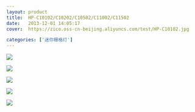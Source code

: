 ```yaml
---
layout: product
title:  HP-C10102/C10202/C10502/C11002/C11502
date:   2013-12-01 14:05:17
cover:	https://zico.oss-cn-beijing.aliyuncs.com/test/HP-C10102.jpg

categories: ['迷你栅格灯']
---
```


![](https://zico.oss-cn-beijing.aliyuncs.com/test/6r3cb.png)

![](https://zico.oss-cn-beijing.aliyuncs.com/test/tgkvx.png)

![](https://zico.oss-cn-beijing.aliyuncs.com/test/m8c9p.png)

![](https://zico.oss-cn-beijing.aliyuncs.com/test/3anuf.png)

![](https://zico.oss-cn-beijing.aliyuncs.com/test/339gx.png)